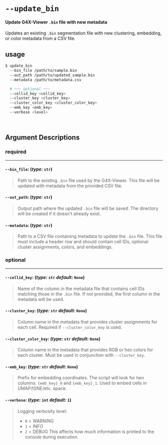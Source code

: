 
# `--update_bin`
#### Update G4X-Viewer `.bin` file with new metadata

Updates an existing `.bin` segmentation file with new clustering, embedding, or color metadata from a CSV file.

## usage 

```bash
$ update_bin 
  --bin_file /path/to/sample.bin
  --out_path /path/to/updated_sample.bin
  --metadata /path/to/metadata.csv

  # ─── optional ───
  --cellid_key <cellid_key>
  --cluster_key <cluster_key>
  --cluster_color_key <cluster_color_key>
  --emb_key <emb_key>
  --verbose <level>
```

<br>

## Argument Descriptions

### required
---
#### `--bin_file`: (*type:* `str`)
 
> Path to the existing `.bin` file used by the G4X-Viewer. This file will be updated with metadata from the provided CSV file.

#### `--out_path`: (*type:* `str`)

> Output path where the updated `.bin` file will be saved. The directory will be created if it doesn't already exist.

#### `--metadata`: (*type:* `str`)

> Path to a CSV file containing metadata to update the `.bin` file. This file must include a header row and should contain cell IDs, optional cluster assignments, colors, and embeddings.

### optional
---
#### `--cellid_key`: (*type:* `str`  *default:* `None`)

> Name of the column in the metadata file that contains cell IDs matching those in the `.bin` file. If not provided, the first column in the metadata will be used.

#### `--cluster_key`: (*type:* `str`  *default:* `None`)

> Column name in the metadata that provides cluster assignments for each cell. Required if `--cluster_color_key` is used.

#### `--cluster_color_key`: (*type:* `str`  *default:* `None`)

> Column name in the metadata that provides RGB or hex colors for each cluster. Must be used in conjunction with `--cluster_key`.

#### `--emb_key`: (*type:* `str`  *default:* `None`)

> Prefix for embedding coordinates. The script will look for two columns: `{emb_key}_0` and `{emb_key}_1`. Used to embed cells in UMAP/tSNE/etc. space.

#### `--verbose`: (*type:* `int`  *default:* `1`)

> Logging verbosity level:
> - `0` = WARNING  
> - `1` = INFO  
> - `2` = DEBUG
> This affects how much information is printed to the console during execution.

<br>
